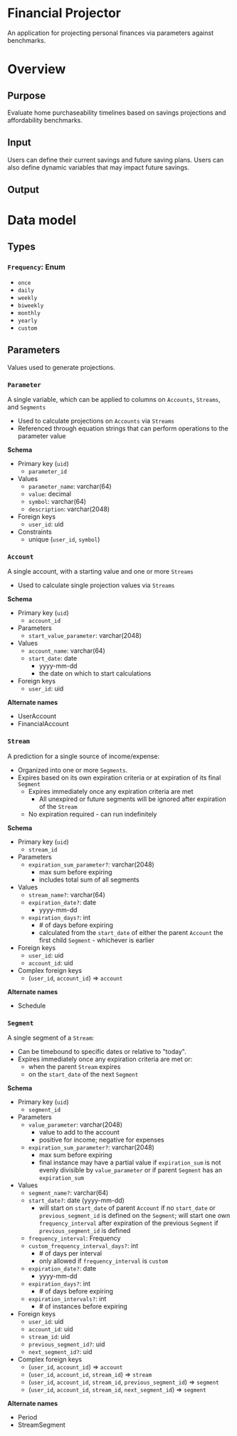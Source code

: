 # Financial Projector

An application for projecting personal finances via parameters against
benchmarks.

# Overview

## Purpose

Evaluate home purchaseability timelines based on savings projections and
affordability benchmarks.

## Input

Users can define their current savings and future saving plans. Users can also
define dynamic variables that may impact future savings.

## Output

# Data model

## Types

### `Frequency`: Enum

- `once`
- `daily`
- `weekly`
- `biweekly`
- `monthly`
- `yearly`
- `custom`

## Parameters

Values used to generate projections.

### `Parameter`

A single variable, which can be applied to columns on `Accounts`, `Streams`, and
`Segments`

- Used to calculate projections on `Accounts` via `Streams`
- Referenced through equation strings that can perform operations to the
  parameter value

**Schema**

- Primary key (`uid`)
  - `parameter_id`
- Values
  - `parameter_name`: varchar(64)
  - `value`: decimal
  - `symbol`: varchar(64)
  - `description`: varchar(2048)
- Foreign keys
  - `user_id`: uid
- Constraints
  - unique (`user_id`, `symbol`)

### `Account`

A single account, with a starting value and one or more `Streams`

- Used to calculate single projection values via `Streams`

**Schema**

- Primary key (`uid`)
  - `account_id`
- Parameters
  - `start_value_parameter`: varchar(2048)
- Values
  - `account_name`: varchar(64)
  - `start_date`: date
    - yyyy-mm-dd
    - the date on which to start calculations
- Foreign keys
  - `user_id`: uid

**Alternate names**

- UserAccount
- FinancialAccount

### `Stream`

A prediction for a single source of income/expense:

- Organized into one or more `Segments`.
- Expires based on its own expiration criteria or at expiration of its final
  `Segment`
  - Expires immediately once any expiration criteria are met
    - All unexpired or future segments will be ignored after expiration of the
      `Stream`
  - No expiration required - can run indefinitely

**Schema**

- Primary key (`uid`)
  - `stream_id`
- Parameters
  - `expiration_sum_parameter?`: varchar(2048)
    - max sum before expiring
    - includes total sum of all segments
- Values
  - `stream_name?`: varchar(64)
  - `expiration_date?`: date
    - yyyy-mm-dd
  - `expiration_days?`: int
    - \# of days before expiring
    - calculated from the `start_date` of either the parent `Account` the first
      child `Segment` - whichever is earlier
- Foreign keys
  - `user_id`: uid
  - `account_id`: uid
- Complex foreign keys
  - (`user_id`, `account_id`) => `account`

**Alternate names**

- Schedule

### `Segment`

A single segment of a `Stream`:

- Can be timebound to specific dates or relative to "today".
- Expires immediately once any expiration criteria are met or:
  - when the parent `Stream` expires
  - on the `start_date` of the next `Segment`

**Schema**

- Primary key (`uid`)
  - `segment_id`
- Parameters
  - `value_parameter`: varchar(2048)
    - value to add to the account
    - positive for income; negative for expenses
  - `expiration_sum_parameter?`: varchar(2048)
    - max sum before expiring
    - final instance may have a partial value if `expiration_sum` is not evenly
      divisible by `value_parameter` or if parent `Segment` has an
      `expiration_sum`
- Values
  - `segment_name?`: varchar(64)
  - `start_date?`: date (yyyy-mm-dd)
    - will start on `start_date` of parent `Account` if no `start_date` or
      `previous_segment_id` is defined on the `Segment`; will start one own
      `frequency_interval` after expiration of the previous `Segment` if
      `previous_segment_id` is defined
  - `frequency_interval`: Frequency
  - `custom_frequency_interval_days?`: int
    - \# of days per interval
    - only allowed if `frequency_interval` is `custom`
  - `expiration_date?`: date
    - yyyy-mm-dd
  - `expiration_days?`: int
    - \# of days before expiring
  - `expiration_intervals?`: int
    - \# of instances before expiring
- Foreign keys
  - `user_id`: uid
  - `account_id`: uid
  - `stream_id`: uid
  - `previous_segment_id?`: uid
  - `next_segment_id?`: uid
- Complex foreign keys
  - (`user_id`, `account_id`) => `account`
  - (`user_id`, `account_id`, `stream_id`) => `stream`
  - (`user_id`, `account_id`, `stream_id`, `previous_segment_id`) => `segment`
  - (`user_id`, `account_id`, `stream_id`, `next_segment_id`) => `segment`

**Alternate names**

- Period
- StreamSegment

###
